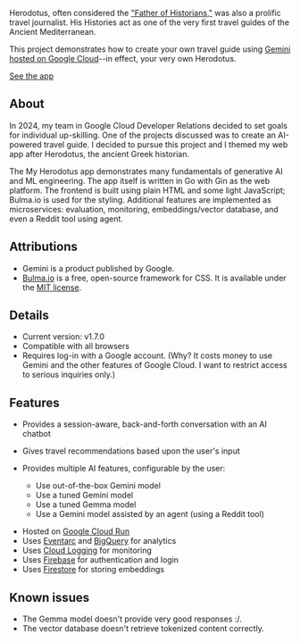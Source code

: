 Herodotus, often considered the ["Father of Historians,"][herodotus] was also a
prolific travel journalist. His Histories act as one of the very first travel
guides of the Ancient Mediterranean.

This project demonstrates how to create your own travel guide using 
[Gemini hosted on Google Cloud][gemini]--in effect, your very own Herodotus.

<a href="https://myherodotus-1025771077852.us-west1.run.app/" class="button">See the app</a>

## About

In 2024, my team in Google Cloud Developer Relations decided to set goals for
individual up-skilling. One of the projects
discussed was to create an AI-powered travel guide. I decided to pursue this
project and I themed my web app after Herodotus, the ancient Greek historian.

The My Herodotus app demonstrates many fundamentals of generative AI and
ML engineering. The app itself is written in Go with Gin as the web platform.
The frontend is built using plain HTML and some light JavaScript; Bulma.io is
used for the styling. Additional features are implemented as microservices:
evaluation, monitoring, embeddings/vector database, and even a Reddit tool
using agent.

## Attributions

* Gemini is a product published by Google.
* [Bulma.io][bulma] is a free, open-source framework for CSS. It is available
  under the [MIT license][mit-license].

## Details

* Current version: v1.7.0
* Compatible with all browsers
* Requires log-in with a Google account. (Why? It costs money to use Gemini and
  the other features of Google Cloud. I want to restrict access to serious
  inquiries only.)

## Features

* Provides a session-aware, back-and-forth conversation with an AI chatbot
* Gives travel recommendations based upon the user's input
* Provides multiple AI features, configurable by the user:

  + Use out-of-the-box Gemini model
  + Use a tuned Gemini model
  + Use a tuned Gemma model
  + Use a Gemini model assisted by an agent (using a Reddit tool)

+ Hosted on [Google Cloud Run][cloud-run]
+ Uses [Eventarc][eventarc] and [BigQuery][bigquery] for analytics
+ Uses [Cloud Logging][logging] for monitoring
+ Uses [Firebase][firebase] for authentication and login
+ Uses [Firestore][firestore] for storing embeddings

## Known issues

+ The Gemma model doesn't provide very good responses :/.
+ The vector database doesn't retrieve tokenized content correctly. 

[bigquery]: https://cloud.google.com/bigquery/
[bulma]: https://bulma.io/
[cloud-run]: https://cloud.google.com/run/
[eventarc]: https://cloud.google.com/eventarc/
[firebase]: https://firebase.google.com/
[firestore]: https://cloud.google.com/firestore/
[gemini]: https://cloud.google.com/products/gemini?hl=en
[herodotus]: https://en.wikipedia.org/wiki/Herodotus
[logging]: https://cloud.google.com/logging/
[mit-license]: https://opensource.org/licenses/mit-license.php
